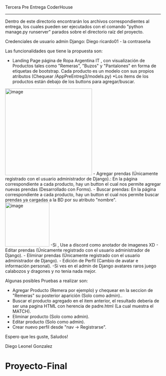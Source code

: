 Tercera Pre Entrega CoderHouse

-------------------------------------------

Dentro de este directorio encontrarán los archivos correspondientes al entrega, los cuales pueden ser ejecutados con el comando "python manage.py runserver" parados sobre el directorio raíz del proyecto.

Credenciales de usuario admin Django: Diego
ricardo01 - la contraseña 

Las funcionalidades que tiene la propuesta son:
- Landing Page página de Ropa Argentina IT , con visualización de Productos tales como "Remeras", "Buzos" y "Pantalones" en forma de etiquetas de bootstrap. Cada producto es un modelo con sus propios atributos (Chequear /AppPreEntreg3/models.py) *Los items de los productos están debajo de los buttons para agregar/buscar.
<img width="281" alt="image" src="https://cdn.discordapp.com/attachments/693302804852244491/1316923569636114522/image.png?ex=675cd026&is=675b7ea6&hm=558f588d3a019bc44c68d6d42913b6fd7805800a973038ad03b2c391cad784da&">
- Agregar prendas (Únicamente registrado con el usuario administrador de Django).: En la página correspondiente a cada producto, hay un button el cual nos permite agregar nuevas prendas (Desarrollado con Forms).
- Buscar prendas: En la página correspondiente a cada producto, hay un button el cual nos permite buscar prendas ya cargadas a la BD por su atributo "nombre".
<img width="143" alt="image" src="https://cdn.discordapp.com/attachments/693302804852244491/1316923871995101257/image.png?ex=675cd06e&is=675b7eee&hm=babd9f482e5a1178f08ee054e712ac47967e28cda82dcf2c554bd771838cb266&"> 
-Si , Use a discord como anotador de imagenes XD
- Editar prendas (Únicamente registrado con el usuario administrador de Django).
- Eliminar prendas (Únicamente registrado con el usuario administrador de Django).
- Edición de Perfil (Cambio de avatar e información personal).
-Si ves en el admin de Django avatares raros juego calabozos y dragones y no tenia nada mejor.

Algunas posibles Pruebas a realizar son:
- Agregar Producto (Remera por ejemplo) y chequear en la seccion de "Remeras" su posterior aparición (Solo como admin)..
- Buscar el producto agregado en el item anterior, el resultado debería de ser una pagina HTML con herencia de padre.html (La cual muestra el MATCH).
- Eliminar producto (Solo como admin).
- Editar producto (Solo como admin).
- Crear nuevo perfil desde "nav -> Registrarse".

Espero que les guste,
Saludos!

Diego Leonel Gonzalez 
# Proyecto-Final
